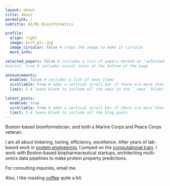 ```yaml
---
layout: about
title: about
permalink: /
subtitle: AI/ML Bioinformatics

profile:
  align: right
  image: prof_pic.jpg
  image_circular: false # crops the image to make it circular
  more_info: 

selected_papers: false # includes a list of papers marked as "selected={true}"
#social: true # includes social icons at the bottom of the page

announcements:
  enabled: false # includes a list of news items
  scrollable: true # adds a vertical scroll bar if there are more than 3 news items
  limit: 5 # leave blank to include all the news in the `_news` folder

latest_posts:
  enabled: true
  scrollable: true # adds a vertical scroll bar if there are more than 3 new posts items
  limit: 3 # leave blank to include all the blog posts
---
```

Boston-based bioinformatician, and both a Marine Corps and Peace Corps veteran. 

I am all about tinkering, tuning, efficiency, excellence.  After years of lab-based work in [protein engineering](https://onlinelibrary.wiley.com/doi/10.1002/smll.201602703), I jumped on the [computational train](https://open.bu.edu/items/f152dd51-429f-4703-be07-eddcdb51919f). I work with Boston-based biopharmaceutical startups, architecting multi-omics data pipelines to make protein property predictions. 

For consulting inquiries, email me. 

Also, I like roasting [coffee](https://www.papercranecoffeeroasters.com/) quite a bit.
